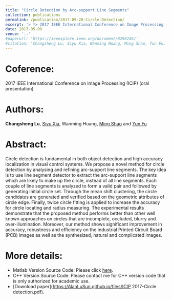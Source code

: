 ```yaml
---
title: "Circle Detection by Arc-support Line Segments"
collection: publications
permalink: /publication/2017-09-20-Circle-Detection/
excerpt: '> *> 2017 IEEE International Conference on Image Processing (ICIP) (oral presentation)*<br>> ***Changsheng Lu**, Siyu Xia, Wanming Huang, Ming Shao and Yun Fu*<br>> We propose a novel method for circle detection by analysing and refining arc-support line segments. The key idea is to use line segment detector to extract the arc-support line segments which are likely to make up the circle, instead of all line segments. Each couple of line segments is analyzed to form a valid pair and followed by generating initial circle set. Through the mean shift clustering, the circle candidates are generated and verified based on the geometric attributes of circle edge. Finally, twice circle fitting is applied to increase the accuracy for circle locating and radius measuring.'
date: 2017-05-08
venue: '--'
#paperurl: 'https://ieeexplore.ieee.org/document/8296246/'
#citation: 'Changsheng Lu, Siyu Xia, Wanming Huang, Ming Shao, Yun Fu. Circle Detection by Arc-support Line Segments. In: The 24rd IEEE International Conference on Image Processing (ICIP).'
---
```


Coference:
===
2017 IEEE International Conference on Image Processing (ICIP) (oral presentation)

Authors: 
===
**Changsheng Lu**, [Siyu Xia](http://automation.seu.edu.cn/Articles.aspx?id=2310), Wanming Huang, [Ming Shao](http://www.cis.umassd.edu/~mshao/) and [Yun Fu](http://www1.ece.neu.edu/~yunfu/)

Abstract: 
===
Circle detection is fundamental in both object detection and high accuracy localization in visual control systems. We propose a novel method for circle detection by analysing and refining arc-support line segments. The key idea is to use line segment detector to extract the arc-support line segments which are likely to make up the circle, instead of all line segments. Each couple of line segments is analyzed to form a valid pair and followed by generating initial circle set. Through the mean shift clustering, the circle candidates are generated and verified based on the geometric attributes of circle edge. Finally, twice circle fitting is applied to increase the accuracy for circle locating and radius measuring. The experimental results demonstrate that the proposed method performs better than other well known approaches on circles that are incomplete, occluded, blurry and over-illumination. Moreover, our method shows significant improvement in accuracy, robustness and efficiency on the industrial Printed Circuit Board (PCB) images as well as the synthesized, natural and complicated images.  

More details:
===  
- Matlab Version Source Code: Please click [here](https://github.com/AlanLuSun/Circle-detection).  
- C++ Version Source Code: Please contact me for C++ version code that is only authorized for academic use.  
- [Download paper](https://AlanLuSun.github.io/files/ICIP 2017-Circle detection.pdf).